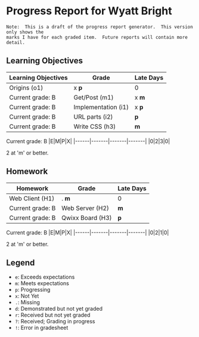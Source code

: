 # Progress Report for Wyatt Bright
    Note:  This is a draft of the progress report generator.  This version only shows the
    marks I have for each graded item.  Future reports will contain more detail.
## Learning Objectives
|Learning Objectives|Grade|Late Days|
|------|-------|-------|
|Origins (o1)|x **p**|0|
Current grade:  B|Get/Post (m1)|x **m**|0|
Current grade:  B|Implementation (i1)|x **p**|0|
Current grade:  B|URL parts (i2)|**p**|0|
Current grade:  B|Write CSS (h3)|**m**|0|
Current grade:  B
|E|M|P|X|
|------|-------|-------|-------|
|0|2|3|0|

2 at 'm' or better.
## Homework
|Homework|Grade|Late Days|
|------|-------|-------|
|Web Client (H1)|. **m**|0|
Current grade:  B|Web Server (H2)|**m**|0|
Current grade:  B|Qwixx Board (H3)|**p**|0|
Current grade:  B
|E|M|P|X|
|------|-------|-------|-------|
|0|2|1|0|

2 at 'm' or better.

## Legend 
* `e`: Exceeds expectations
* `m`: Meets expectations
* `p`: Progressing
* `x`: Not Yet
* `.`: Missing
* `d`: Demonstrated but not yet graded
* `r`: Received but not yet graded
* `?`: Received; Grading in progress
* `!`: Error in gradesheet
